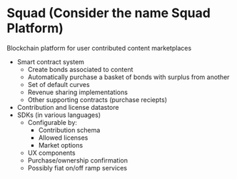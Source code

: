 # Squad (Consider the name Squad Platform)
 Blockchain platform for user contributed content marketplaces
 
* Smart contract system
  * Create bonds associated to content
  * Automatically purchase a basket of bonds with surplus from another
  * Set of default curves
  * Revenue sharing implementations
  * Other supporting contracts (purchase reciepts)
* Contribution and license datastore
* SDKs (in various languages)
  * Configurable by:
    * Contribution schema
    * Allowed licenses
    * Market options
  * UX components
  * Purchase/ownership confirmation
  * Possibly fiat on/off ramp services
